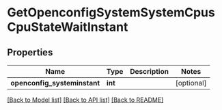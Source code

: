 # GetOpenconfigSystemSystemCpusCpuStateWaitInstant

## Properties
Name | Type | Description | Notes
------------ | ------------- | ------------- | -------------
**openconfig_systeminstant** | **int** |  | [optional] 

[[Back to Model list]](../README.md#documentation-for-models) [[Back to API list]](../README.md#documentation-for-api-endpoints) [[Back to README]](../README.md)


